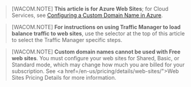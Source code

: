 > [WACOM.NOTE] **This article is for Azure Web Sites**; for Cloud Services, see <a href="/en-us/develop/net/common-tasks/custom-dns/">Configuring a Custom Domain Name in Azure</a>.


> [WACOM.NOTE] **For instructions on using Traffic Manager to load balance traffic to web sites**, use the selector at the top of this article to select the Traffic Manager specific steps.


> [WACOM.NOTE] **Custom domain names cannot be used with Free web sites**. You must configure your web sites for Shared, Basic, or Standard mode, which may change how much you are billed for your subscription. See <a href=/en-us/pricing/details/web-sites/">Web Sites Pricing Details</a> for more information.